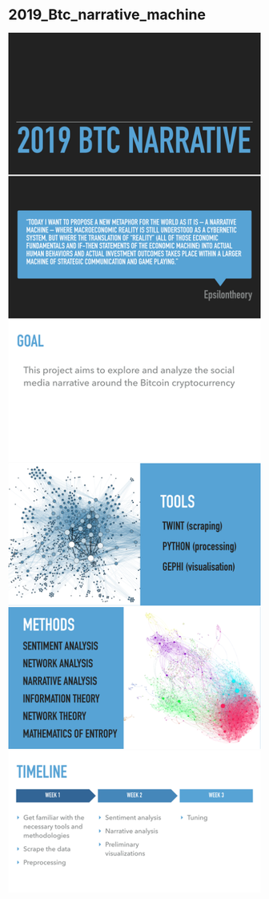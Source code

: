 # 2019_Btc_narrative_machine
<img src="mod_5_project_pitch.001.png" />
<img src="mod_5_project_pitch.002.png" width="700"/>
<img src="mod_5_project_pitch.003.png" width="700"/>
<img src="mod_5_project_pitch.004.png" width="700"/>
<img src="mod_5_project_pitch.005.png" width="700"/>
<img src="mod_5_project_pitch.006.png" width="700"/>

